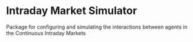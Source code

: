 # Intraday Market Simulator

Package for configuring and simulating the interactions between agents in the Continuous Intraday Markets